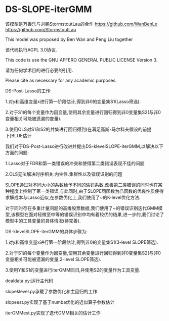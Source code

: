 # DS-SLOPE-iterGMM

该模型是万善乐与刘鹏StormstoutLau的合作
https://github.com/WanBenLe
https://github.com/StormstoutLau

This model was proposed by Ben Wan and Peng Liu together

该代码执行AGPL 3.0协议.

This code is use the GNU AFFERO GENERAL PUBLIC LICENSE Version 3.

请为任何学术目的进行必要的引用.

Please cite as necessary for any academic purposes.


DS-Post-Lasso的工作:

1.对y和高维变量x进行第一阶段估计,得到非0的变量集S1(Lasso筛选).

2.对于S1的每个变量作为因变量,使用其余变量进行回归得到非0变量集S2(与非0变量相关可能被遗漏的变量).

3.使用OLS对S1和S2的并集进行回归得到(在满足高斯-马尔科夫假设的前提下)BLUE估计


我们对于DS-Post-Lasso进行改进并提出DS-klevelSLOPE-iterGMM,以解决以下方面的问题:

1.Lasso对于FDR和第一类错误的冲突和使得第二类错误表现不佳的问题

2.OLS无法解决时序相关.内生性.集群性以及错误识别的问题

SLOPE通过对不同大小的系数给予不同的惩罚系数,改善第二类错误的同时也在某种程度上控制了第一类错误,与此同时,由于SLOPE罚函数为凸函数的优良性质使得求解成本与Lasso近似,在参数优化上,我们使用了~的K-level优化方法.

对于同时存在多重计量问题的高维股票数据,我们使用了~的错误识别迭代GMM模型,该模型在面对轻微至中等的错误识别中均有着较优的结果,进一步的,我们讨论了模型中的工具变量的具体情况(待完善).

DS-klevelSLOPE-iterGMM的具体步骤为:

1.对y和高维变量x进行第一阶段估计,得到非0的变量集S1(3-level SLOPE筛选).

2.对于S1的每个变量作为因变量,使用其余变量进行回归得到非0变量集S2(与非0变量相关可能被遗漏的变量,2-level SLOPE筛选).

3.使用Y和S1的变量进行iterGMM回归,并使用S2的变量作为工具变量.

dealdata.py:运行主代码

slopeklevel.py承载了参数优化和主回归的工作

slopeest.py实现了基于numba优化的近似算子参数估计

iterGMMest.py实现了迭代GMM相关的估计工作


